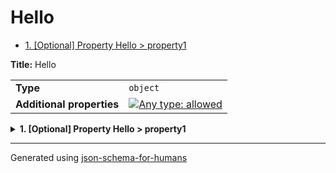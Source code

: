 # Hello

- [1. [Optional] Property Hello > property1](#property1)

**Title:** Hello

|                           |                                                                                                                                   |
| ------------------------- | --------------------------------------------------------------------------------------------------------------------------------- |
| **Type**                  | `object`                                                                                                                          |
| **Additional properties** | [![Any type: allowed](https://img.shields.io/badge/Any%20type-allowed-green)](# "Additional Properties of any type are allowed.") |

<details>
<summary>
<strong> <a name="property1"></a>1. [Optional] Property Hello > property1</strong>  

</summary>
<blockquote>

|          |          |
| -------- | -------- |
| **Type** | `string` |

**Description:** Line1
Line2

</blockquote>
</details>

----------------------------------------------------------------------------------------------------------------------------
Generated using [json-schema-for-humans](https://github.com/coveooss/json-schema-for-humans)
